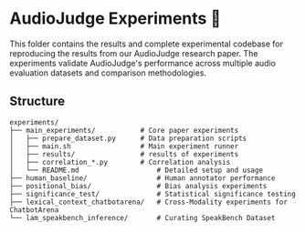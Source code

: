# AudioJudge Experiments 🔬

This folder contains the results and complete experimental codebase for reproducing the results from our AudioJudge research paper. The experiments validate AudioJudge's performance across multiple audio evaluation datasets and comparison methodologies.

## Structure

```
experiments/
├── main_experiments/           # Core paper experiments
│   ├── prepare_dataset.py      # Data preparation scripts
│   ├── main.sh                 # Main experiment runner
│   ├── results/                # results of experiments
│   ├── correlation_*.py        # Correlation analysis
│   └── README.md                   # Detailed setup and usage
├── human_baseline/                 # Human annotator performance
├── positional_bias/                # Bias analysis experiments
├── significance_test/              # Statistical significance testing
├── lexical_context_chatbotarena/   # Cross-Modality experiments for ChatbotArena
└── lam_speakbench_inference/       # Curating SpeakBench Dataset
```